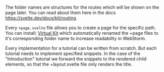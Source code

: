 The folder names are structures for the routes which will be
shown on the page later. You can read about them here in the
docs https://svelte.dev/docs/kit/routing.

Every `+page.svelte` file allows you to create a page for the
specific path. You can install:
[Virtual Kit](https://plugins.jetbrains.com/plugin/22363-virtualkit)
which automatically renamed the +page files to it's
corresponding folder name to increase readability in
WebStorm.

Every implementation for a tutorial can be written from 
scratch. But each tutorial needs to implement specified 
snippets. In the case of the "Introduction" tutorial we 
forward the snippets to the rendered child elements, so 
that the +layout.svelte file only renders the title.

